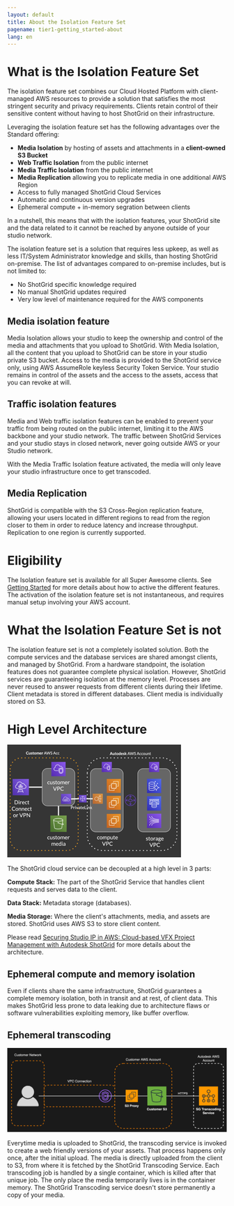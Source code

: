 ```yaml
---
layout: default
title: About the Isolation Feature Set
pagename: tier1-getting_started-about
lang: en
---
```


# What is the Isolation Feature Set

The isolation feature set combines our Cloud Hosted Platform with client-managed AWS resources to provide a solution that satisfies the most stringent security and privacy requirements. Clients retain control of their sensitive content without having to host ShotGrid on their infrastructure.

Leveraging the isolation feature set has the following advantages over the Standard offering:

* **Media Isolation** by hosting of assets and attachments in a **client-owned S3 Bucket**
* **Web Traffic Isolation** from the public internet
* **Media Traffic Isolation** from the public internet
* **Media Replication** allowing you to replicate media in one additional AWS Region
* Access to fully managed ShotGrid Cloud Services
* Automatic and continuous version upgrades
* Ephemeral compute + in-memory segration between clients

In a nutshell, this means that with the isolation features, your ShotGrid site and the data related to it cannot be reached by anyone outside of your studio network.

The isolation feature set is a solution that requires less upkeep, as well as less IT/System Administrator knowledge and skills, than hosting ShotGrid on-premise. The list of advantages compared to on-premise includes, but is not limited to:

* No ShotGrid specific knowledge required
* No manual ShotGrid updates required
* Very low level of maintenance required for the AWS components

## Media isolation feature
Media Isolation allows your studio to keep the ownership and control of the media and attachments that you upload to ShotGrid. With Media Isolation, all the content that you upload to ShotGrid can be store in your studio private S3 bucket. Access to the media is provided to the ShotGrid service only, using AWS AssumeRole keyless Security Token Service. Your studio remains in control of the assets and the access to the assets, access that you can revoke at will.

## Traffic isolation features
Media and Web traffic isolation features can be enabled to prevent your traffic from being routed on the public internet, limiting it to the AWS backbone and your studio network. The traffic between ShotGrid Services and your studio stays in closed network, never going outside AWS or your Studio network.

With the Media Traffic Isolation feature activated, the media will only leave your studio infrastructure once to get transcoded.

## Media Replication
ShotGrid is compatible with the S3 Cross-Region replication feature, allowing your users located in different regions to read from the region closer to them in order to reduce latency and increase throughput. Replication to one region is currently supported.


# Eligibility

The Isolation feature set is available for all Super Awesome clients. See [Getting Started](./getting_started.md) for more details about how to active the different features. The activation of the isolation feature set is not instantaneous, and requires manual setup involving your AWS account.


# What the Isolation Feature Set is not

The isolation feature set is not a completely isolated solution. Both the compute services and the database services are shared amongst clients, and managed by ShotGrid. From a hardware standpoint, the isolation features does not guarantee complete physical isolation. However, ShotGrid services are guaranteeing isolation at the memory level. Processes are never reused to answer requests from different clients during their lifetime. Client metadata is stored in different databases. Client media is individually stored on S3.


# High Level Architecture
![tier1-arch](../images/tier1-about-arch.png)

The ShotGrid cloud service  can be decoupled at a high level in 3 parts:

**Compute Stack:** The part of the ShotGrid Service that handles client requests and serves data to the client.

**Data Stack:** Metadata storage (databases).

**Media Storage:** Where the client's attachments, media, and assets are stored. ShotGrid uses AWS S3 to store client content.

Please read [Securing Studio IP in AWS: Cloud-based VFX Project Management with Autodesk ShotGrid](https://aws.amazon.com/blogs/media/securing-studio-ip-in-aws-cloud-based-vfx-project-management-with-autodesk-shotgun/) for more details about the architecture.

## Ephemeral compute and memory isolation
Even if clients share the same infrastructure, ShotGrid guarantees a complete memory isolation, both in transit and at rest, of client data. This makes ShotGrid less prone to data leaking due to architecture flaws or software vulnerabilities exploiting memory, like buffer overflow.

## Ephemeral transcoding
![tier1-transcoding](../images/tier1-about-transcoding.png)

Everytime media is uploaded to ShotGrid, the transcoding service is invoked to create a web friendly versions of your assets. That process happens only once, after the initial upload. The media is directly uploaded from the client to S3, from where it is fetched by the ShotGrid Transcoding Service. Each transcoding job is handled by a single container, which is killed after that unique job. The only place the media temporarily lives is in the container memory. The ShotGrid Transcoding service doesn't store permanently a copy of your media.
